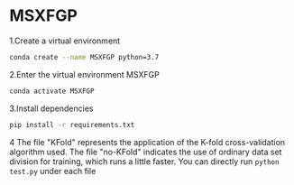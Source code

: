 # MSXFGP

1.Create a virtual environment
```bash
conda create --name MSXFGP python=3.7
```

2.Enter the virtual environment MSXFGP
```bash
conda activate MSXFGP
```
3.Install dependencies
```bash
pip install -r requirements.txt
```
4
The file "KFold" represents the application of the K-fold cross-validation algorithm used.
The file "no-KFold" indicates the use of ordinary data set division for training, which runs a little faster.
You can directly run ``` python test.py ``` under each file


